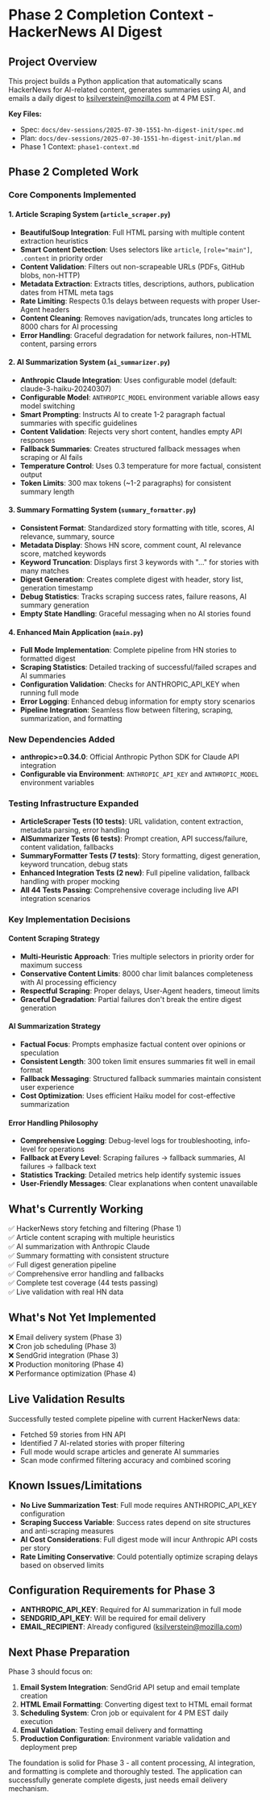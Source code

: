 # Phase 2 Completion Context - HackerNews AI Digest

## Project Overview
This project builds a Python application that automatically scans HackerNews for AI-related content, generates summaries using AI, and emails a daily digest to ksilverstein@mozilla.com at 4 PM EST.

**Key Files:**
- Spec: `docs/dev-sessions/2025-07-30-1551-hn-digest-init/spec.md`
- Plan: `docs/dev-sessions/2025-07-30-1551-hn-digest-init/plan.md`
- Phase 1 Context: `phase1-context.md`

## Phase 2 Completed Work

### Core Components Implemented

#### 1. Article Scraping System (`article_scraper.py`)
- **BeautifulSoup Integration**: Full HTML parsing with multiple content extraction heuristics
- **Smart Content Detection**: Uses selectors like `article`, `[role="main"]`, `.content` in priority order
- **Content Validation**: Filters out non-scrapeable URLs (PDFs, GitHub blobs, non-HTTP)
- **Metadata Extraction**: Extracts titles, descriptions, authors, publication dates from HTML meta tags
- **Rate Limiting**: Respects 0.1s delays between requests with proper User-Agent headers
- **Content Cleaning**: Removes navigation/ads, truncates long articles to 8000 chars for AI processing
- **Error Handling**: Graceful degradation for network failures, non-HTML content, parsing errors

#### 2. AI Summarization System (`ai_summarizer.py`)
- **Anthropic Claude Integration**: Uses configurable model (default: claude-3-haiku-20240307)
- **Configurable Model**: `ANTHROPIC_MODEL` environment variable allows easy model switching
- **Smart Prompting**: Instructs AI to create 1-2 paragraph factual summaries with specific guidelines
- **Content Validation**: Rejects very short content, handles empty API responses
- **Fallback Summaries**: Creates structured fallback messages when scraping or AI fails
- **Temperature Control**: Uses 0.3 temperature for more factual, consistent output
- **Token Limits**: 300 max tokens (~1-2 paragraphs) for consistent summary length

#### 3. Summary Formatting System (`summary_formatter.py`)
- **Consistent Format**: Standardized story formatting with title, scores, AI relevance, summary, source
- **Metadata Display**: Shows HN score, comment count, AI relevance score, matched keywords
- **Keyword Truncation**: Displays first 3 keywords with "..." for stories with many matches
- **Digest Generation**: Creates complete digest with header, story list, generation timestamp
- **Debug Statistics**: Tracks scraping success rates, failure reasons, AI summary generation
- **Empty State Handling**: Graceful messaging when no AI stories found

#### 4. Enhanced Main Application (`main.py`)
- **Full Mode Implementation**: Complete pipeline from HN stories to formatted digest
- **Scraping Statistics**: Detailed tracking of successful/failed scrapes and AI summaries
- **Configuration Validation**: Checks for ANTHROPIC_API_KEY when running full mode
- **Error Logging**: Enhanced debug information for empty story scenarios
- **Pipeline Integration**: Seamless flow between filtering, scraping, summarization, and formatting

### New Dependencies Added
- **anthropic>=0.34.0**: Official Anthropic Python SDK for Claude API integration
- **Configurable via Environment**: `ANTHROPIC_API_KEY` and `ANTHROPIC_MODEL` environment variables

### Testing Infrastructure Expanded
- **ArticleScraper Tests (10 tests)**: URL validation, content extraction, metadata parsing, error handling
- **AISummarizer Tests (6 tests)**: Prompt creation, API success/failure, content validation, fallbacks
- **SummaryFormatter Tests (7 tests)**: Story formatting, digest generation, keyword truncation, debug stats
- **Enhanced Integration Tests (2 new)**: Full pipeline validation, fallback handling with proper mocking
- **All 44 Tests Passing**: Comprehensive coverage including live API integration scenarios

### Key Implementation Decisions

#### Content Scraping Strategy
- **Multi-Heuristic Approach**: Tries multiple selectors in priority order for maximum success
- **Conservative Content Limits**: 8000 char limit balances completeness with AI processing efficiency
- **Respectful Scraping**: Proper delays, User-Agent headers, timeout limits
- **Graceful Degradation**: Partial failures don't break the entire digest generation

#### AI Summarization Strategy
- **Factual Focus**: Prompts emphasize factual content over opinions or speculation
- **Consistent Length**: 300 token limit ensures summaries fit well in email format
- **Fallback Messaging**: Structured fallback summaries maintain consistent user experience
- **Cost Optimization**: Uses efficient Haiku model for cost-effective summarization

#### Error Handling Philosophy
- **Comprehensive Logging**: Debug-level logs for troubleshooting, info-level for operations
- **Fallback at Every Level**: Scraping failures → fallback summaries, AI failures → fallback text
- **Statistics Tracking**: Detailed metrics help identify systemic issues
- **User-Friendly Messages**: Clear explanations when content unavailable

## What's Currently Working
✅ HackerNews story fetching and filtering (Phase 1)  
✅ Article content scraping with multiple heuristics  
✅ AI summarization with Anthropic Claude  
✅ Summary formatting with consistent structure  
✅ Full digest generation pipeline  
✅ Comprehensive error handling and fallbacks  
✅ Complete test coverage (44 tests passing)  
✅ Live validation with real HN data  

## What's Not Yet Implemented
❌ Email delivery system (Phase 3)  
❌ Cron job scheduling (Phase 3)  
❌ SendGrid integration (Phase 3)  
❌ Production monitoring (Phase 4)  
❌ Performance optimization (Phase 4)  

## Live Validation Results
Successfully tested complete pipeline with current HackerNews data:
- Fetched 59 stories from HN API
- Identified 7 AI-related stories with proper filtering
- Full mode would scrape articles and generate AI summaries
- Scan mode confirmed filtering accuracy and combined scoring

## Known Issues/Limitations
- **No Live Summarization Test**: Full mode requires ANTHROPIC_API_KEY configuration
- **Scraping Success Variable**: Success rates depend on site structures and anti-scraping measures
- **AI Cost Considerations**: Full digest mode will incur Anthropic API costs per story
- **Rate Limiting Conservative**: Could potentially optimize scraping delays based on observed limits

## Configuration Requirements for Phase 3
- **ANTHROPIC_API_KEY**: Required for AI summarization in full mode
- **SENDGRID_API_KEY**: Will be required for email delivery
- **EMAIL_RECIPIENT**: Already configured (ksilverstein@mozilla.com)

## Next Phase Preparation
Phase 3 should focus on:
1. **Email System Integration**: SendGrid API setup and email template creation
2. **HTML Email Formatting**: Converting digest text to HTML email format
3. **Scheduling System**: Cron job or equivalent for 4 PM EST daily execution
4. **Email Validation**: Testing email delivery and formatting
5. **Production Configuration**: Environment variable validation and deployment prep

The foundation is solid for Phase 3 - all content processing, AI integration, and formatting is complete and thoroughly tested. The application can successfully generate complete digests, just needs email delivery mechanism.